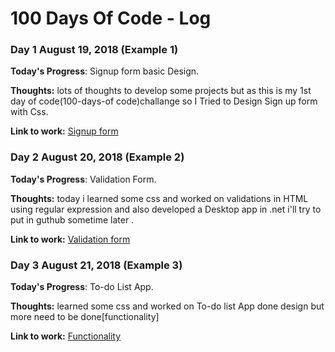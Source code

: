 # 100 Days Of Code - Log
### Day 1 August 19, 2018 (Example 1)

**Today's Progress**: Signup form basic Design.

**Thoughts:** lots of thoughts to develop some projects but as this is my 1st day of code(100-days-of code)challange so I Tried to Design
 Sign up form with Css.

**Link to work:** [Signup form](https://codepen.io/ArchanaG/full/yxBzWR)

### Day 2 August 20, 2018 (Example 2)

**Today's Progress**: Validation Form.

**Thoughts:** today i learned some css and worked on validations in HTML using regular expression and also developed a Desktop app in .net i'll try to put in guthub sometime later .

**Link to work:** [Validation form](https://codepen.io/ArchanaG/full/gdOmgB)

### Day 3 August 21, 2018 (Example 3)

**Today's Progress**: To-do List App.

**Thoughts:** learned some css and worked on To-do list App done design but more need to be done[functionality]

**Link to work:** [Functionality](https://codepen.io/ArchanaG/project/editor/ZONzxn)
